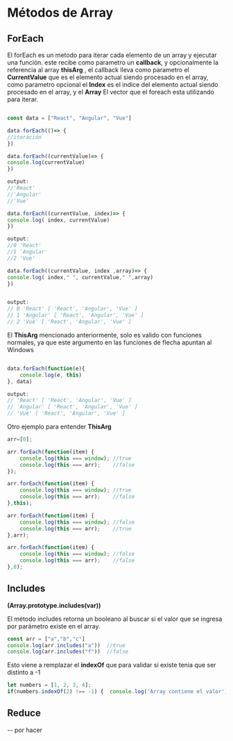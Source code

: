 # Métodos de Array 

## ForEach
El forEach es un metodo para iterar cada elemento de un array y ejecutar una función. este recibe como parametro un **callback**, y opcionalmente la referencia al array **thisArg** , el callback lleva como parametro el **CurrentValue** que es el elemento actual siendo procesado en el array, como parametro opcional el **Index** es el indice del elemento actual siendo procesado en el array,  y el **Array** El vector que el foreach esta utilizando para iterar.  

```js 

const data = ["React", "Angular", "Vue"]

data.forEach(()=> {
//iteración
})

data.forEach((currentValue)=> {
console.log(currentValue)
})

output:
//'React'
//'Angular'
//'Vue'

data.forEach((currentValue, index)=> {
console.log( index, currentValue)
})

output:
//0 'React'
//1 'Angular'
//2 'Vue'

data.forEach((currentValue, index ,array)=> {
console.log( index," ", currentValue," ",array)
})


output:
// 0 'React' [ 'React', 'Angular', 'Vue' ]
// 1 'Angular' [ 'React', 'Angular', 'Vue' ]
// 2 'Vue' [ 'React', 'Angular', 'Vue' ]
```

El **ThisArg** mencionado anteriormente, solo es valido con funciones normales, ya que este argumento en las funciones de flecha apuntan al Windows


```js 

data.forEach(function(e){
    console.log(e, this)
}, data)

output:
// 'React' [ 'React', 'Angular', 'Vue' ]
// 'Angular' [ 'React', 'Angular', 'Vue' ]
// 'Vue' [ 'React', 'Angular', 'Vue' ]

```
Otro ejemplo para entender **ThisArg**

```js 
arr=[0];

arr.forEach(function(item) {
    console.log(this === window); //true
    console.log(this === arr);    //false
});

arr.forEach(function(item) {
    console.log(this === window); //true
    console.log(this === arr);    //false
},this);

arr.forEach(function(item) {
    console.log(this === window); //false
    console.log(this === arr);    //true
},arr);

arr.forEach(function(item) {
    console.log(this === window); //false
    console.log(this === arr);    //false
},0);
```
## Includes
**(Array.prototype.includes(var))**

El método includes retorna un booleano al buscar si el valor que se ingresa por parámetro existe en el array.


```js 
const arr = ["a","b","c"]
console.log(arr.includes("a"))  //true
console.log(arr.includes("f"))  //false
```
Esto viene a remplazar el **indexOf** que para validar si existe tenia que ser distinto a -1

```js 
let numbers = [1, 2, 3, 4];
if(numbers.indexOf(2) !== -1) {  console.log('Array contiene el valor');}
```

## Reduce

-- por hacer 
